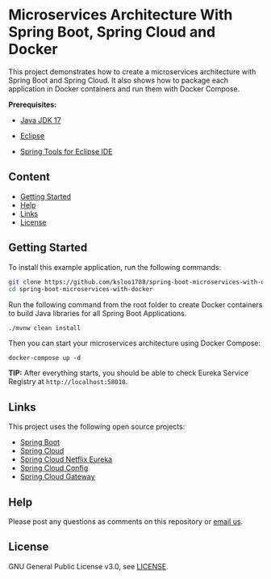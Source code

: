 # Microservices Architecture With Spring Boot, Spring Cloud and Docker

This project demonstrates how to create a microservices architecture with Spring Boot and Spring Cloud. 
It also shows how to package each application in Docker containers and run them with Docker Compose.

**Prerequisites:** 

* [Java JDK 17](https://openjdk.java.net/projects/jdk/17/)

* [Eclipse](https://www.eclipse.org)

* [Spring Tools for Eclipse IDE](https://marketplace.eclipse.org/content/spring-tools-4-aka-spring-tool-suite-4)

## Content
* [Getting Started](#getting-started)
* [Help](#help)
* [Links](#links)
* [License](#license)


## Getting Started
To install this example application, run the following commands:

```bash
git clone https://github.com/ksloo1788/spring-boot-microservices-with-docker.git
cd spring-boot-microservices-with-docker
```

Run the following command from the root folder to create Docker containers to build Java libraries for all Spring Boot Applications.

```shell
./mvnw clean install
```

Then you can start your microservices architecture using Docker Compose:

```shell
docker-compose up -d
```

**TIP:** 
After everything starts, you should be able to check Eureka Service Registry at `http://localhost:58010`.

## Links

This project uses the following open source projects:
* [Spring Boot](https://spring.io/projects/spring-boot)
* [Spring Cloud](https://spring.io/projects/spring-cloud)
* [Spring Cloud Netflix Eureka](https://cloud.spring.io/spring-cloud-netflix/multi/multi__service_discovery_eureka_clients.html)
* [Spring Cloud Config](https://cloud.spring.io/spring-cloud-config/multi/multi__quick_start.html)
* [Spring Cloud Gateway](https://spring.io/projects/spring-cloud-gateway)

## Help

Please post any questions as comments on this repository or [email us](mailto:ks_loo@outlook.com). 

## License

GNU General Public License v3.0, see [LICENSE](https://www.gnu.org/licenses/gpl-3.0.en.html).